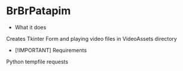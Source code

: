 # BrBrPatapim

- What it does
   
Creates Tkinter Form and playing video files in VideoAssets directory 

- [!IMPORTANT] Requirements

Python
tempfile
requests
